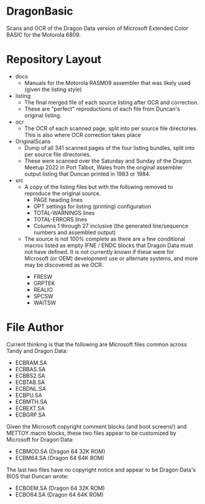 # DragonBasic
Scans and OCR of the Dragon Data version of Microsoft Extended Color BASIC for the Motorola 6809.

# Repository Layout
- docs
  - Manuals for the Motorola RASM09 assembler that was likely used (given the listing style)
- listing
  - The final merged file of each source listing after OCR and correction.
  - These are "perfect" reproductions of each file from Duncan's original listing.
- ocr
  - The OCR of each scanned page, split into per source file directories. This is also where OCR correction takes place
- OriginalScans
  - Dump of all 341 scanned pages of the four listing bundles, split into per source file directories.
  - These were scanned over the Saturday and Sunday of the Dragon Meetup 2022 in Port Talbot, Wales from the original assembler output listing that Duncan printed in 1983 or 1984.
- src
  - A copy of the listing files but with the following removed to reproduce the original source.
    - PAGE heading lines
    - OPT settings for listing (printing) configuration
    - TOTAL-WARNINGS lines
    - TOTAL-ERRORS lines
    - Columns 1 through 27 inclusive (the generated line/sequence numbers and assembled output)
  - The source is not 100% complete as there are a few conditional macros listed as empty IFNE <DEFINE> / ENDC blocks that Dragon Data must not have defined. It is not currently known if these were for Microsoft (or OEM) development use or alternate systems, and more may be discovered as we OCR.
    - FRESW
    - GRPTEK
    - REALIO
    - SPCSW
    - WAITSW

# File Author
Current thinking is that the following are Microsoft files common across Tandy and Dragon Data:
- ECBRAM.SA
- ECBBAS.SA
- ECBBS2.SA
- ECBTAB.SA
- ECBDNL.SA
- ECBPU.SA
- ECBMTH.SA
- ECBEXT.SA
- ECBGRP.SA
  
Given the Microsoft copyright comment blocks (and boot screens!) and METTOY macro blocks, these two files appear to be customized by Microsoft for Dragon Data:
- ECBMOD.SA (Dragon 64 32K ROM)
- ECBM64.SA (Dragon 64 64K ROM)
  
The last two files have no copyright notice and appear to be Dragon Data's BIOS that Duncan wrote:
- ECBOEM.SA (Dragon 64 32K ROM)
- ECBO64.SA (Dragon 64 64K ROM)
  
